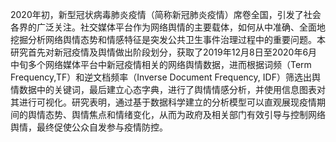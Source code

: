 2020年初，新型冠状病毒肺炎疫情（简称新冠肺炎疫情）席卷全国，引发了社会各界的广泛关注。社交媒体平台作为网络舆情的主要载体，如何从中准确、全面地挖掘分析网络舆情态势和情感特征是突发公共卫生事件治理过程中的重要问题。本研究首先对新冠疫情及舆情做出阶段划分，获取了2019年12月8日至2020年6月中旬多个网络媒体平台中新冠疫情相关的网络舆情数据，进而根据词频（Term Frequency,TF）和逆文档频率（Inverse Document Frequency, IDF）筛选出舆情数据中的关键词，最后建立心态字典，进行了舆情情感分析，并使用信息图表对其进行可视化。研究表明，通过基于数据科学建立的分析模型可以直观展现疫情期间的舆情态势、舆情焦点和情绪变化，从而为政府及相关部门有效引导与控制网络舆情，最终促使公众自发参与疫情防控。
